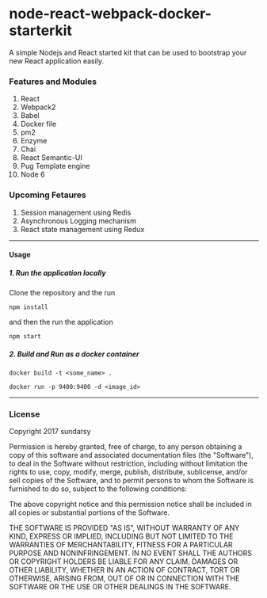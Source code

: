# node-react-webpack-docker-starterkit

A simple Nodejs and React started kit that can be used to bootstrap your new React application easily.

### Features and Modules
1. React
2. Webpack2
3. Babel
4. Docker file
5. pm2
6. Enzyme
7. Chai
8. React Semantic-UI
9. Pug Template engine
10. Node 6

### Upcoming Fetaures
1. Session management using Redis
2. Asynchronous Logging mechanism
3. React state management using Redux

***
#### Usage

##### 1. Run the application locally

Clone the repository and the run 

```
npm install
```

and then the run the application

```
npm start
```

##### 2. Build and Run as a docker container

```
docker build -t <some_name> .
```

```
docker run -p 9400:9400 -d <image_id>
```

***

### License

Copyright 2017 sundarsy

Permission is hereby granted, free of charge, to any person obtaining a copy of this software and associated documentation files (the "Software"), to deal in the Software without restriction, including without limitation the rights to use, copy, modify, merge, publish, distribute, sublicense, and/or sell copies of the Software, and to permit persons to whom the Software is furnished to do so, subject to the following conditions:

The above copyright notice and this permission notice shall be included in all copies or substantial portions of the Software.

THE SOFTWARE IS PROVIDED "AS IS", WITHOUT WARRANTY OF ANY KIND, EXPRESS OR IMPLIED, INCLUDING BUT NOT LIMITED TO THE WARRANTIES OF MERCHANTABILITY, FITNESS FOR A PARTICULAR PURPOSE AND NONINFRINGEMENT. IN NO EVENT SHALL THE AUTHORS OR COPYRIGHT HOLDERS BE LIABLE FOR ANY CLAIM, DAMAGES OR OTHER LIABILITY, WHETHER IN AN ACTION OF CONTRACT, TORT OR OTHERWISE, ARISING FROM, OUT OF OR IN CONNECTION WITH THE SOFTWARE OR THE USE OR OTHER DEALINGS IN THE SOFTWARE.
